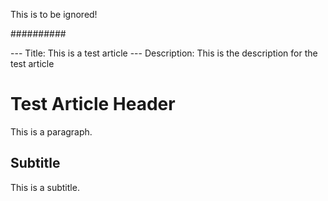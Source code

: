 

This is to be ignored!

##########

--- Title: This is a test article
--- Description: This is the description for the test article


# Test Article Header

This is a paragraph.

## Subtitle

This is a subtitle.